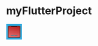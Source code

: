 # myFlutterProject
<img src="/app-screenshots/5.8-inch Screenshot 1.jpg"  width="42" height="42" >




